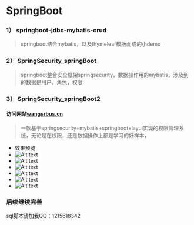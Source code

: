 # SpringBoot

 
###  1） springboot-jdbc-mybatis-crud 
 > springboot结合mybatis，以及thymeleaf模版而成的小demo

### 2） SpringSecurity_springBoot
> springboot整合安全框架springsecurity，数据操作用的mybatis，涉及到的数据是用户，角色，权限 
 
###  3） SpringSecurity_springBoot2

#### 访问网站[wangsrbus.cn](http://wangsrbus.cn) 

> 一款基于springsecurity+mybatis+springboot+layui实现的权限管理系统，无论是在权限，还是数据操作上都是学习的好样本，

- 效果预览
- ![Alt text](http://oxowv8x4l.bkt.clouddn.com/images/wangsr/1.png)
- ![Alt text](http://oxowv8x4l.bkt.clouddn.com/images/wangsr/2.png)
- ![Alt text](http://oxowv8x4l.bkt.clouddn.com/images/wangsr/3.png)
- ![Alt text](http://oxowv8x4l.bkt.clouddn.com/images/wangsr/4.png)
- ![Alt text](http://oxowv8x4l.bkt.clouddn.com/images/wangsr/5.png)
- ![Alt text](http://oxowv8x4l.bkt.clouddn.com/images/wangsr/6.png)

### 后续继续完善
sql脚本请加我QQ：1215618342
